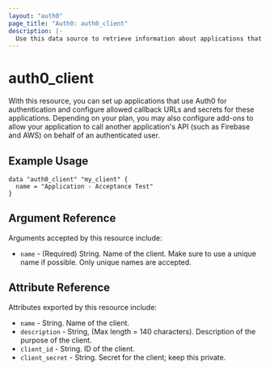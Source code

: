 ```yaml
---
layout: "auth0"
page_title: "Auth0: auth0_client"
description: |-
  Use this data source to retrieve information about applications that use Auth0 for authentication.
---
```


# auth0_client

With this resource, you can set up applications that use Auth0 for authentication and configure allowed callback URLs and secrets for these applications. Depending on your plan, you may also configure add-ons to allow your application to call another application's API (such as Firebase and AWS) on behalf of an authenticated user.

## Example Usage

```hcl
data "auth0_client" "my_client" {
  name = "Application - Acceptance Test"
}
```

## Argument Reference

Arguments accepted by this resource include:

* `name` - (Required) String. Name of the client. Make sure to use a unique name if possible. Only unique names are accepted.

## Attribute Reference

Attributes exported by this resource include:

* `name` - String. Name of the client.
* `description` - String, (Max length = 140 characters). Description of the purpose of the client.
* `client_id` - String. ID of the client.
* `client_secret` - String. Secret for the client; keep this private.